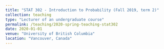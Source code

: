 ```yaml
---
title: "STAT 302 - Introduction to Probability (Fall 2019, term 2)"
collection: teaching
type: "Lecturer of an undergraduate course"
permalink: /teaching/2020-spring-teaching-stat302
date: 2020-01-01
venue: "University of British Columbia"
location: "Vancouver, Canada"
---
```


